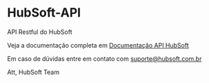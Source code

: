 # HubSoft-API
API Restful do HubSoft

Veja a documentação completa em [Documentação API HubSoft](https://api-hubsoft.readthedocs.io/)

Em caso de dúvidas entre em contato com suporte@hubsoft.com.br

Att,
HubSoft Team